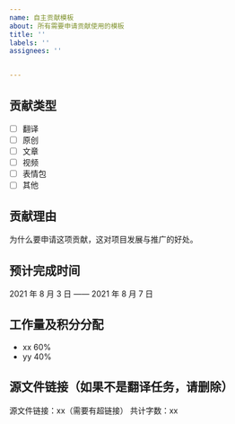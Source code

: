 ```yaml
---
name: 自主贡献模板
about: 所有需要申请贡献使用的模板
title: ''
labels: ''
assignees: ''


---
```


## 贡献类型

- [ ] 翻译
- [ ] 原创
- [ ] 文章
- [ ] 视频
- [ ] 表情包
- [ ] 其他

## 贡献理由

为什么要申请这项贡献，这对项目发展与推广的好处。

## 预计完成时间

2021 年 8 月 3 日 —— 2021 年 8 月 7 日

## 工作量及积分分配

- xx 60%
- yy 40%

## 源文件链接（如果不是翻译任务，请删除）

源文件链接：xx（需要有超链接）
共计字数：xx